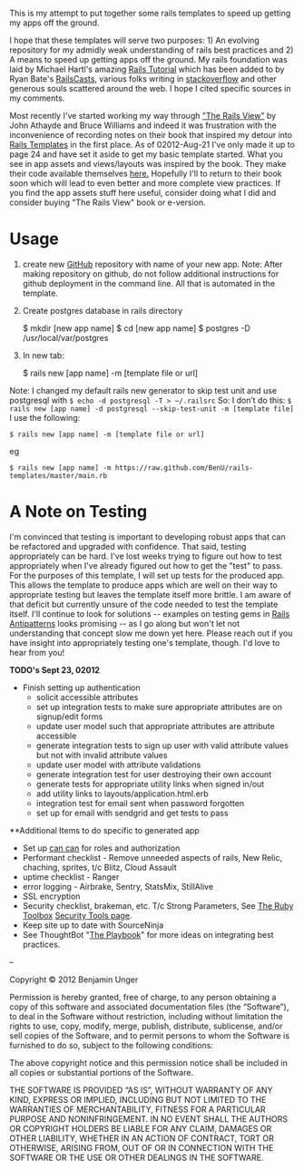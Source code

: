 This is my attempt to put together some rails templates to speed up getting my apps off the ground.  

I hope that these templates will serve two purposes: 1) An evolving repository for my admidly weak understanding of rails best practices and 2) A means to speed up getting apps off the ground.  My rails foundation was laid by Michael Hartl's amazing [Rails Tutorial](http://ruby.railstutorial.org/) which has been added to by Ryan Bate's [RailsCasts](http://railscasts.com/), various folks writing in [stackoverflow](http://stackoverflow.com/) and other generous souls scattered around the web.  I hope I cited specific sources in my comments.

Most recently I've started working my way through ["The Rails View"](http://pragprog.com/book/warv/the-rails-view) by John Athayde and Bruce Williams and indeed it was frustration with the inconvenience of recording notes on their book that inspired my detour into [Rails Templates](http://guides.rubyonrails.org/generators.html) in the first place.  As of 02012-Aug-21 I've only made it up to page 24 and have set it aside to get my basic template started.  What you see in app assets and views/layouts was inspired by the book.  They make their code available themselves [here.](http://pragprog.com/titles/warv/source_code)  Hopefully I'll to return to their book soon which will lead to even better and more complete view practices.  If you find the app assets stuff here useful, consider doing what I did and consider buying "The Rails View" book or e-version.  

# Usage

1) create new [GitHub](www.github.com) repository with name of your new app.  Note: After making repository on github, do not follow additional instructions for github deployment in the command line.  All that is automated in the template.

2) Create postgres database
in rails directory

    $ mkdir [new app name]
    $ cd [new app name]
    $ postgres -D /usr/local/var/postgres

3) In new tab:

    $ rails new [app name] -m [template file or url]

Note: I changed my default rails new generator to skip test unit and use postgresql with
`$ echo -d postgresql -T > ~/.railsrc`
So:
I don’t do this:  `$ rails new [app name] -d postgresql --skip-test-unit -m [template file]`
I use the following:

    $ rails new [app name] -m [template file or url]

eg

    $ rails new [app name] -m https://raw.github.com/BenU/rails-templates/master/main.rb

# A Note on Testing

I'm convinced that testing is important to developing robust apps that can be refactored and upgraded with confidence.  That said, testing appropriately can be hard.  I've lost weeks trying to figure out how to test appropriately when I've already figured out how to get the "test" to pass.  For the purposes of this template, I will set up tests for the produced app.  This allows the template to produce apps which are well on their way to appropriate testing but leaves the template itself more brittle.  I am aware of that deficit but currently unsure of the code needed to test the template itself.  I'll continue to look for solutions -- examples on testing gems in [Rails Antipatterns](http://railsantipatterns.com/) looks promising -- as I go along but won't let not understanding that concept slow me down yet here.  Please reach out if you have insight into appropriately testing one's template, though.  I'd love to hear from you!

**TODO's Sept 23, 02012**
* Finish setting up authentication
  - solicit accessible attributes
  - set up integration tests to make sure appropriate attributes are on signup/edit forms
  - update user model such that appropriate attributes are attribute accessible
  - generate integration tests to sign up user with valid attribute values but not with invalid attribute values 
  - update user model with attribute validations
  - generate integration test for user destroying their own account
  - generate tests for appropriate utility links when signed in/out
  - add utility links to layouts/application.html.erb
  - integration test for email sent when password forgotten
  - set up for email with sendgrid and get tests to pass

**Additional Items to do specific to generated app
* Set up [can can](https://github.com/ryanb/cancan) for roles and authorization
* Performant checklist - Remove unneeded aspects of rails, New Relic, chaching, sprites, t/c Blitz, Cloud Assault
* uptime checklist - Ranger
* error logging - Airbrake, Sentry, StatsMix, StillAlive
* SSL encryption
* Security checklist, brakeman, etc.  T/c Strong Parameters,  See [The Ruby Toolbox](https://www.ruby-toolbox.com/) [Security Tools page](https://www.ruby-toolbox.com/categories/security_tools).
* Keep site up to date with SourceNinja
* See ThoughtBot "[The Playbook](http://playbook.thoughtbot.com/)" for more ideas on integrating best practices.

–

Copyright © 2012 Benjamin Unger

Permission is hereby granted, free of charge, to any person obtaining a copy of this software and associated documentation files (the “Software”), to deal in the Software without restriction, including without limitation the rights to use, copy, modify, merge, publish, distribute, sublicense, and/or sell copies of the Software, and to permit persons to whom the Software is furnished to do so, subject to the following conditions:

The above copyright notice and this permission notice shall be included in all copies or substantial portions of the Software.

THE SOFTWARE IS PROVIDED “AS IS”, WITHOUT WARRANTY OF ANY KIND, EXPRESS OR IMPLIED, INCLUDING BUT NOT LIMITED TO THE WARRANTIES OF MERCHANTABILITY, FITNESS FOR A PARTICULAR PURPOSE AND NONINFRINGEMENT. IN NO EVENT SHALL THE AUTHORS OR COPYRIGHT HOLDERS BE LIABLE FOR ANY CLAIM, DAMAGES OR OTHER LIABILITY, WHETHER IN AN ACTION OF CONTRACT, TORT OR OTHERWISE, ARISING FROM, OUT OF OR IN CONNECTION WITH THE SOFTWARE OR THE USE OR OTHER DEALINGS IN THE SOFTWARE.